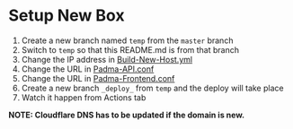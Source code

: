 # Setup New Box

1) Create a new branch named `temp` from the `master` branch
2) Switch to `temp` so that this README.md is from that branch
3) Change the IP address in [Build-New-Host.yml](https://github.com/Lotus-King-Research/Padma-Infra/blob/temp/.github/workflows/Build-New-Host.yml)
4) Change the URL in [Padma-API.conf](https://github.com/Lotus-King-Research/Padma-Infra/blob/temp/Padma-API.conf)
5) Change the URL in [Padma-Frontend.conf](https://github.com/Lotus-King-Research/Padma-Infra/blob/temp/Padma-Frontend.conf)
6) Create a new branch `_deploy_` from `temp` and the deploy will take place
7) Watch it happen from Actions tab

**NOTE: Cloudflare DNS has to be updated if the domain is new.**
